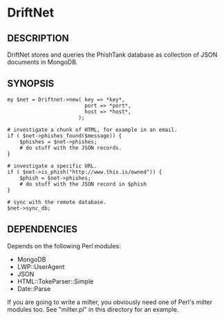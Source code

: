 DriftNet
========

DESCRIPTION
-----------

DriftNet stores and queries the PhishTank database as collection of JSON documents in MongoDB.

SYNOPSIS
--------

    my $net = Driftnet->new( key => *key*,
                             port => *port*,
                             host => *host*, 
                           );

    # investigate a chunk of HTML, for example in an email.
    if ( $net->phishes_found($message)) {
        $phishes = $net->phishes;
        # do stuff with the JSON records.
    }
    
    # investigate a specific URL.
    if ( $net->is_phish("http://www.this.is/owned")) {
        $phish = $net->phishes;
        # do stuff with the JSON record in $phish
    }
    
    # sync with the remote database.
    $net->sync_db;

DEPENDENCIES
------------
Depends on the following Perl modules:

  - MongoDB
  - LWP::UserAgent
  - JSON
  - HTML::TokeParser::Simple
  - Date::Parse

If you are going to write a milter, you obviously need one of Perl's milter modules too. See "milter.pl" in this directory for an example.

